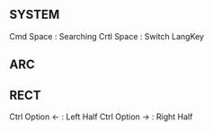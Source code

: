 ## SYSTEM
Cmd Space   : Searching
Crtl Space  : Switch LangKey

## ARC

## RECT
Ctrl Option <-  : Left Half
Ctrl Option ->  : Right Half

